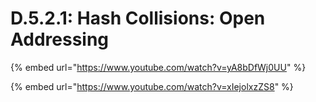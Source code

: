 # D.5.2.1: Hash Collisions: Open Addressing

{% embed url="https://www.youtube.com/watch?v=yA8bDfWj0UU" %}

{% embed url="https://www.youtube.com/watch?v=xIejolxzZS8" %}



